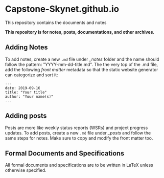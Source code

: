 # Capstone-Skynet.github.io
This repository contains the documents and notes

**This repository is for notes, posts, documentations, and other archives.**

## Adding Notes

To add notes, create a new `.md` file under *_notes* folder and the name should follow the pattern: "YYYY-mm-dd-title.md".
The the very top of the .md file, add the following *front matter* metadata so that the static website generator can
categorize and sort it:

```gfm
---
date: 2019-09-16
title: "Your title"
author: "Your name(s)"
---
```

## Adding posts

Posts are more like weekly status reports (WSRs) and project progress updates. To add posts, create a new `.md` file under *_posts* and
follow the same steps for notes. Make sure to copy and modify the front matter too.

## Formal Documents and Specifications

All formal documents and specifications are to be written in LaTeX unless otherwise specified.
